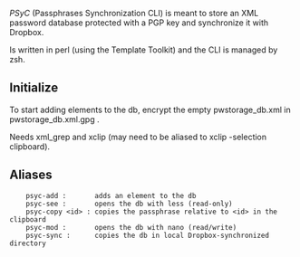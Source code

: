 _PSyC_ (Passphrases Synchronization CLI) is meant to store an XML password database protected with a PGP key and synchronize it with Dropbox.

Is written in perl (using the Template Toolkit) and the CLI is managed by zsh.

Initialize
----------

To start adding elements to the db, encrypt the empty pwstorage_db.xml in pwstorage_db.xml.gpg .

Needs xml_grep and xclip (may need to be aliased to xclip -selection clipboard).

Aliases
-------

```
    psyc-add :       adds an element to the db
    psyc-see :       opens the db with less (read-only)
    psyc-copy <id> : copies the passphrase relative to <id> in the clipboard
    psyc-mod :       opens the db with nano (read/write)
    psyc-sync :      copies the db in local Dropbox-synchronized directory
```
